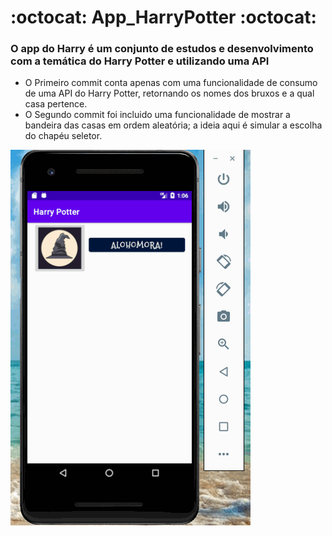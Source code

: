 # :octocat: App_HarryPotter :octocat:
 ### O app do Harry é um conjunto de estudos e desenvolvimento com a temática do Harry Potter e utilizando uma API 

- O Primeiro commit conta apenas com uma funcionalidade de consumo de uma API do Harry Potter, retornando os nomes dos bruxos e a qual casa pertence.
- O Segundo commit foi incluido uma funcionalidade de mostrar a bandeira das casas em ordem aleatória; a ideia aqui é simular a escolha do chapéu seletor. 

![alt text](https://github.com/agathaappb/App_HarryPotter/blob/main/App%20Harry%20Potter.gif )
